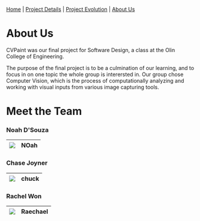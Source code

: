 [Home](index)  |  [Project Details](project_details)  |  [Project Evolution](evolution)  |  [About Us](about)

# About Us

CVPaint was our final project for Software Design, a class at the Olin College of Engineering.

The purpose of the final project is to be a culmination of our learning, and to focus in on one topic the whole group is interersted in. Our group chose Computer Vision, which is the process of computationally analyzing and working with visual inputs from various image capturing tools.

# Meet the Team

### Noah D'Souza
| ![](https://raw.githubusercontent.com/noahdsouza/CVPaint/master/docs/images/sideBySide.gif) | NOah |
|---------------------------------------------------------------------------------------------|------|

### Chase Joyner
| ![](https://raw.githubusercontent.com/noahdsouza/CVPaint/master/docs/images/sideBySide.gif) | chuck |
|---------------------------------------------------------------------------------------------|------|

### Rachel Won
| ![](https://raw.githubusercontent.com/noahdsouza/CVPaint/master/docs/images/sideBySide.gif) | Raechael |
|---------------------------------------------------------------------------------------------|------|
